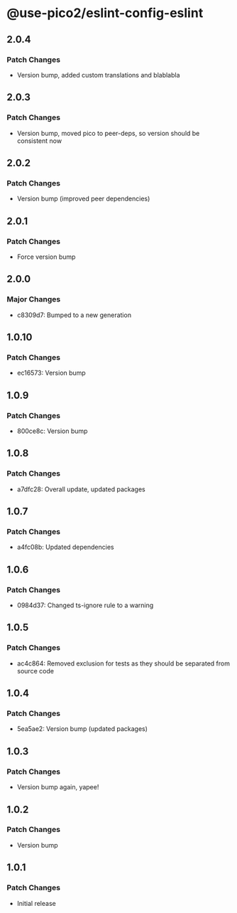 # @use-pico2/eslint-config-eslint

## 2.0.4

### Patch Changes

- Version bump, added custom translations and blablabla

## 2.0.3

### Patch Changes

- Version bump, moved pico to peer-deps, so version should be consistent now

## 2.0.2

### Patch Changes

- Version bump (improved peer dependencies)

## 2.0.1

### Patch Changes

- Force version bump

## 2.0.0

### Major Changes

- c8309d7: Bumped to a new generation

## 1.0.10

### Patch Changes

- ec16573: Version bump

## 1.0.9

### Patch Changes

- 800ce8c: Version bump

## 1.0.8

### Patch Changes

- a7dfc28: Overall update, updated packages

## 1.0.7

### Patch Changes

- a4fc08b: Updated dependencies

## 1.0.6

### Patch Changes

- 0984d37: Changed ts-ignore rule to a warning

## 1.0.5

### Patch Changes

- ac4c864: Removed exclusion for tests as they should be separated from source code

## 1.0.4

### Patch Changes

- 5ea5ae2: Version bump (updated packages)

## 1.0.3

### Patch Changes

- Version bump again, yapee!

## 1.0.2

### Patch Changes

- Version bump

## 1.0.1

### Patch Changes

- Initial release
